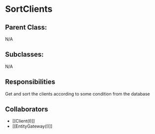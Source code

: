 # SortClients

## Parent Class:
N/A

## Subclasses:
N/A

## Responsibilities
Get and sort the clients according to some condition from the database

## Collaborators
- [[Client(I)]]
- [[EntityGateway(I)]]
